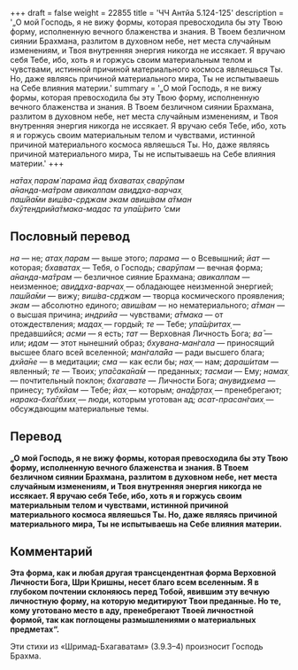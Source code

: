 +++
draft = false
weight = 22855
title = 'ЧЧ Антйа 5.124-125'
description = '„О мой Господь, я не вижу формы, которая превосходила бы эту Твою форму, исполненную вечного блаженства и знания. В Твоем безличном сиянии Брахмана, разлитом в духовном небе, нет места случайным изменениям, и Твоя внутренняя энергия никогда не иссякает. Я вручаю себя Тебе, ибо, хоть я и горжусь своим материальным телом и чувствами, истинной причиной материального космоса являешься Ты. Но, даже являясь причиной материального мира, Ты не испытываешь на Себе влияния материи.'
summary = '„О мой Господь, я не вижу формы, которая превосходила бы эту Твою форму, исполненную вечного блаженства и знания. В Твоем безличном сиянии Брахмана, разлитом в духовном небе, нет места случайным изменениям, и Твоя внутренняя энергия никогда не иссякает. Я вручаю себя Тебе, ибо, хоть я и горжусь своим материальным телом и чувствами, истинной причиной материального космоса являешься Ты. Но, даже являясь причиной материального мира, Ты не испытываешь на Себе влияния материи.'
+++

_на̄тах̣ парам̇ парама йад бхаватах̣ сварӯпам  
а̄нанда-ма̄трам авикалпам авиддха-варчах̣  
паш́йа̄ми виш́ва-ср̣джам экам авиш́вам а̄тман  
бхӯтендрийа̄тмака-мадас та упа̄ш́рито ’сми_

## Пословный перевод

_на_ — не; _атах̣_ _парам_ — выше этого; _парама_ — о Всевышний; _йат_ — которая; _бхаватах̣_ — Тебя, о Господь; _сварӯпам_ — вечная форма; _а̄нанда_\-_ма̄трам_ — безличное сияние Брахмана; _авикалпам_ — неизменное; _авиддха_\-_варчах̣_ — обладающее неизменной энергией; _паш́йа̄ми_ — вижу; _виш́ва_\-_ср̣джам_ — творца космического проявления; _экам_ — абсолютно единого; _авиш́вам_ — но нематериального; _а̄тман_ — о высшая причина; _индрийа_ — чувствами; _а̄тмака_ — от отождествления; _мадах̣_ — гордый; _те_ — Тебе; _упа̄ш́ритах̣_ — предавшийся; _асми_ — я есть; _тат_ — Верховная Личность Бога; _ва̄_ — или; _идам_ — этот нынешний образ; _бхувана_\-_ман̇гала_ — приносящий высшее благо всей вселенной; _ман̇гала̄йа_ — ради высшего блага; _дхйа̄не_ — в медитации; _сма_ — как если бы; _нах̣_ — нам; _дараш́итам_ — явленный; _те_ — Твоих; _упа̄сака̄на̄м_ — преданных; _тасмаи_ — Ему; _намах̣_ — почтительный поклон; _бхагавате_ — Личности Бога; _анувидхема_ — принесу; _тубхйам_ — Тебе; _йах̣_ — которым; _ана̄др̣тах̣_ — пренебрегают; _нарака_\-_бха̄гбхих̣_ — люди, которым уготован ад; _асат_\-_прасан̇гаих̣_ — обсуждающим материальные темы.

## Перевод

**„О мой Господь, я не вижу формы, которая превосходила бы эту Твою форму, исполненную вечного блаженства и знания. В Твоем безличном сиянии Брахмана, разлитом в духовном небе, нет места случайным изменениям, и Твоя внутренняя энергия никогда не иссякает. Я вручаю себя Тебе, ибо, хоть я и горжусь своим материальным телом и чувствами, истинной причиной материального космоса являешься Ты. Но, даже являясь причиной материального мира, Ты не испытываешь на Себе влияния материи.**

## Комментарий

**Эта форма, как и любая другая трансцендентная форма Верховной Личности Бога, Шри Кришны, несет благо всем вселенным. Я в глубоком почтении склоняюсь перед Тобой, явившим эту вечную личностную форму, на которую медитируют Твои преданные. Но те, кому уготовано место в аду, пренебрегают Твоей личностной формой, так как поглощены размышлениями о материальных предметах“.**

Эти стихи из «Шримад-Бхагаватам» (3.9.3–4) произносит Господь Брахма.

